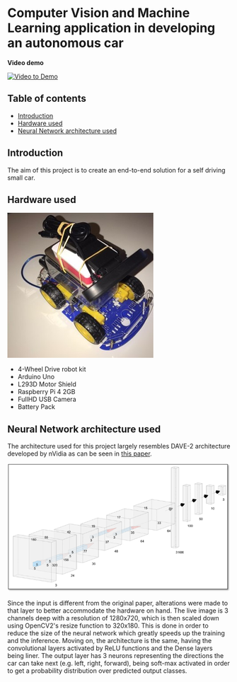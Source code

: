 # Computer Vision and Machine Learning application in developing an autonomous car

**Video demo**

[![Video to Demo](http://img.youtube.com/vi/BPs_-qfbrYE/0.jpg)](https://www.youtube.com/watch?v=BPs_-qfbrYE "SelfDriving RC Car demonstartion")

## Table of contents

- [Introduction](#introduction)
- [Hardware used](#hardware-used)
- [Neural Network architecture used](#neural-network-architecture-used)

## Introduction

The aim of this project is to create an end-to-end solution for a self driving small car.

## Hardware used

![Robot design](rsc/robot_design.jpg)

- 4-Wheel Drive robot kit
- Arduino Uno
- L293D Motor Shield
- Raspberry Pi 4 2GB
- FullHD USB Camera
- Battery Pack

## Neural Network architecture used

The architecture used for this project largely resembles DAVE-2 architecture developed by nVidia as can be seen in [this paper](https://developer.nvidia.com/blog/deep-learning-self-driving-cars/).

![Architecture of the neural network](rsc/nn_architecture.png)

Since the input is different from the original paper, alterations were made to that layer to better accommodate the hardware on hand.
The live image is 3 channels deep with a resolution of 1280x720, which is then scaled down using OpenCV2's resize function to 320x180. This is done in order to reduce the size of the neural network which greatly speeds up the training and the inference.
Moving on, the architecture is the same, having the convolutional layers activated by ReLU functions and the Dense layers being liner. The output layer has 3 neurons representing the directions the car can take next (e.g. left, right, forward), being soft-max activated in order to get a probability distribution over predicted output classes.
